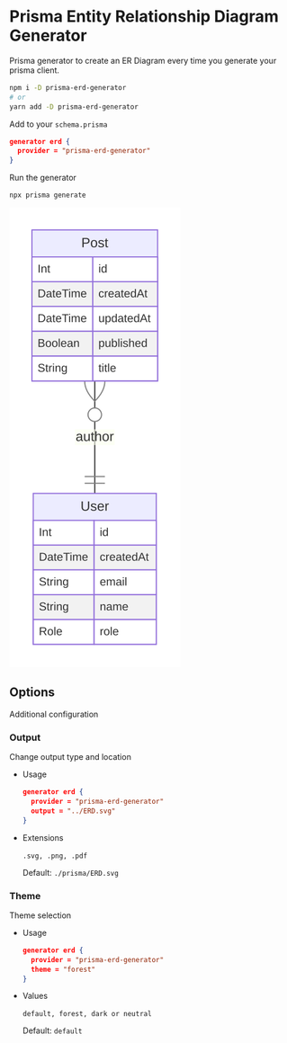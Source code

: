 # Prisma Entity Relationship Diagram Generator

Prisma generator to create an ER Diagram every time you generate your prisma client.

```bash
npm i -D prisma-erd-generator
# or
yarn add -D prisma-erd-generator
```

Add to your `schema.prisma`

```json
generator erd {
  provider = "prisma-erd-generator"
}
```

Run the generator

```bash
npx prisma generate
```

![Example ER Diagram](./ERD.svg)

## Options

Additional configuration

### Output

Change output type and location

- Usage

  ```json
  generator erd {
    provider = "prisma-erd-generator"
    output = "../ERD.svg"
  }
  ```

- Extensions

  `.svg, .png, .pdf`

  Default: `./prisma/ERD.svg`

### Theme

Theme selection

- Usage

  ```json
  generator erd {
    provider = "prisma-erd-generator"
    theme = "forest"
  }
  ```

- Values

  `default, forest, dark or neutral`

  Default: `default`
